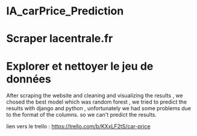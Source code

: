 # IA_carPrice_Prediction
# Scraper lacentrale.fr
# Explorer et nettoyer le jeu de données

After scraping the website and cleaning and visualizing the results , we chosed the best model which was random forest , we tried to predict the results with django and python , unfortunately we had some problems due to the format of the columns. so we can't predict the results.

lien vers le trello : https://trello.com/b/KXxLF2tS/car-price
